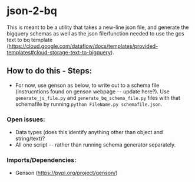 # json-2-bq

This is meant to be a utility that takes a new-line json file, and generate the bigquery schemas as well as the json file/function needed to use the gcs text to bq template (https://cloud.google.com/dataflow/docs/templates/provided-templates#cloud-storage-text-to-bigquery).

## How to do this - Steps:
* For now, use genson as below, to write out to a schema file (instrucntions found on genson webpage -- update here?).  Use  `generate_js_file.py` and `generate_bq_schema_file.py` files with that schemafile by running `python FileName.py schemafile.json`.

### Open issues:
* Data types (does this identify anything other than object and string/text)?
* All one script -- rather than running schema generator separately.  

### Imports/Dependencies:
* Genson (https://pypi.org/project/genson/)

